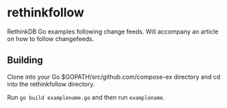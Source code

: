 # rethinkfollow

RethinkDB Go examples following change feeds. Will accompany an article on how to follow changefeeds.

## Building

Clone into your Go $GOPATH/src/github.com/compose-ex directory and cd into the rethinkfollow directory.

Run `go build examplename.go` and then run `examplename`.


